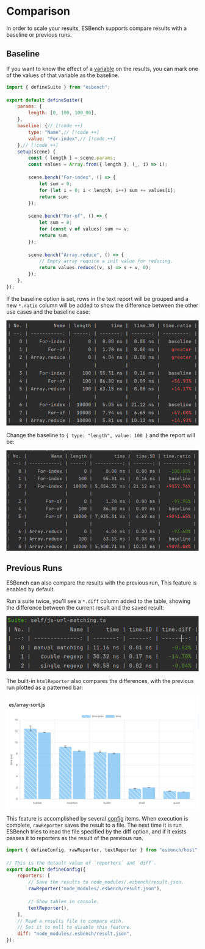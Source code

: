 # Comparison

In order to scale your results, ESBench supports compare results with a baseline or previous runs.

## Baseline

If you want to know the effect of a [variable](./parameterization#variables) on the results, you can mark one of the values of that variable as the baseline.

```javascript
import { defineSuite } from "esbench";

export default defineSuite({
	params: {
		length: [0, 100, 100_00],
	},
	baseline: {// [!code ++]
		type: "Name",// [!code ++]
		value: "For-index",// [!code ++]
	},// [!code ++]
	setup(scene) {
		const { length } = scene.params;
		const values = Array.from({ length }, (_, i) => i);

		scene.bench("For-index", () => {
			let sum = 0;
			for (let i = 0; i < length; i++) sum += values[i];
			return sum;
		});

		scene.bench("For-of", () => {
			let sum = 0;
			for (const v of values) sum += v;
			return sum;
		});

		scene.bench("Array.reduce", () => {
			// Empty array require a init value for reducing.
			return values.reduce((v, s) => s + v, 0);
		});
	},
});
```

If the baseline option is set, rows in the text report will be grouped and a new `*.ratio` column will be added to show the difference between the other use cases and the baseline case:

![Text Report 1](../assets/baseline1.webp)

Change the baseline to `{ type: "length", value: 100 }` and the report will be:

![Text Report 2](../assets/baseline2.webp)

## Previous Runs

ESBench can also compare the results with the previous run, This feature is enabled by default.

Run a suite twice, you'll see a `*.diff` column added to the table, showing the difference between the current result and the saved result:

![Text Report](../assets/diff.webp)

The built-in `htmlReporter` also compares the differences, with the previous run plotted as a patterned bar:

![HTML Report](../assets/diff-html.webp)

This feature is accomplished by several [config](./config) items. When execution is complete, `rawReporter` saves the result to a file. The next time it is run ESBench tries to read the file specified by the diff option, and if it exists passes it to reporters as the result of the previous run.

```javascript
import { defineConfig, rawReporter, textReporter } from "esbench/host";

// This is the detault value of `reporters` and `diff`.
export default defineConfig({
	reporters: [
		// Save the results to node_modules/.esbench/result.json.
		rawReporter("node_modules/.esbench/result.json"),
        
        // Show tables in console.
		textReporter(),
	],
	// Read a results file to compare with. 
    // Set it to null to disable this feature.
	diff: "node_modules/.esbench/result.json",
});
```
